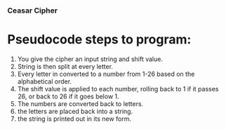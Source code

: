 ### Ceasar Cipher

# Pseudocode steps to program:
1. You give the cipher an input string and shift value.
1. String is then split at every letter.
1. Every letter in converted to a number from 1-26 based on the alphabetical order.
1. The shift value is applied to each number, rolling back to 1 if it passes 26, or back to 26 if it goes below 1.
2. The numbers are converted back to letters.
2. the letters are placed back into a string.
2. the string is printed out in its new form.